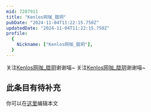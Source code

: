 ```yaml
---
mid: 7287911
title: "Kenlos网咖_胧玥"
pubDate: "2024-11-04T11:22:15.750Z"
updatedDate: "2024-11-04T11:22:15.750Z"
profile:
  {
    Nickname: ["Kenlos网咖_胧玥"],
  }
---
```


关注[Kenlos网咖_胧玥](https://space.bilibili.com/7287911)谢谢喵~ 关注[Kenlos网咖_胧玥](https://space.bilibili.com/7287911)谢谢喵~

## 此条目有待补充
你可以在[这里](https://github.com/Yuhanawa/VTuber.ICU-Content/edit/master/v/Kenlos网咖_胧玥/index.md)编辑本文
